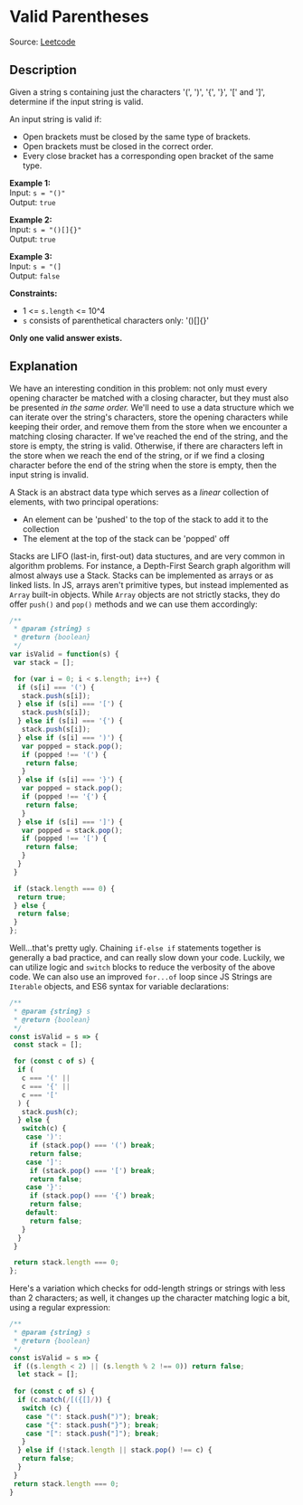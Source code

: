 # Valid Parentheses

Source: [Leetcode](https://leetcode.com/problems/valid-parentheses/)

## Description

Given a string s containing just the characters '(', ')', '{', '}', '[' and ']', determine if the input string is valid.

An input string is valid if:

- Open brackets must be closed by the same type of brackets.
- Open brackets must be closed in the correct order.
- Every close bracket has a corresponding open bracket of the same type.

**Example 1:**  
Input: `s = "()"`  
Output: `true`

**Example 2:**  
Input: `s = "()[]{}"`  
Output: `true`

**Example 3:**  
Input: `s = "(]`  
Output: `false`

**Constraints:**

- 1 <= `s.length` <= 10^4
- `s` consists of parenthetical characters only: '()[]{}'

**Only one valid answer exists.**

## Explanation

We have an interesting condition in this problem: not only must every opening character be matched with a closing character, but they must also be presented *in the same order.* We'll need to use a data structure which we can iterate over the string's characters, store the opening characters while keeping their order, and remove them from the store when we encounter a matching closing character. If we've reached the end of the string, and the store is empty, the string is valid. Otherwise, if there are characters left in the store when we reach the end of the string, or if we find a closing character before the end of the string when the store is empty, then the input string is invalid.

A Stack is an abstract data type which serves as a *linear* collection of elements, with two principal operations:

- An element can be 'pushed' to the top of the stack to add it to the collection
- The element at the top of the stack can be 'popped' off

Stacks are LIFO (last-in, first-out) data stuctures, and are very common in algorithm problems. For instance, a Depth-First Search graph algorithm will almost always use a Stack. Stacks can be implemented as arrays or as linked lists. In JS, arrays aren't primitive types, but instead implemented as `Array` built-in objects. While `Array` objects are not strictly stacks, they do offer `push()` and `pop()` methods and we can use them accordingly:

```javascript
/**
 * @param {string} s
 * @return {boolean}
 */
var isValid = function(s) {
 var stack = [];

 for (var i = 0; i < s.length; i++) {
  if (s[i] === '(') {
   stack.push(s[i]);
  } else if (s[i] === '[') {
   stack.push(s[i]);
  } else if (s[i] === '{') {
   stack.push(s[i]);
  } else if (s[i] === ')') {
   var popped = stack.pop();
   if (popped !== '(') {
    return false;
   }
  } else if (s[i] === '}') {
   var popped = stack.pop();
   if (popped !== '{') {
    return false;
   }
  } else if (s[i] === ']') {
   var popped = stack.pop();
   if (popped !== '[') {
    return false;
   }
  }
 }

 if (stack.length === 0) {
  return true;
 } else {
  return false;
 }
};
```

Well...that's pretty ugly. Chaining `if-else if` statements together is generally a bad practice, and can really slow down your code. Luckily, we can utilize logic and `switch` blocks to reduce the verbosity of the above code. We can also use an improved `for...of` loop since JS Strings are `Iterable` objects, and ES6 syntax for variable declarations:

```javascript
/**
 * @param {string} s
 * @return {boolean}
 */
const isValid = s => {
 const stack = [];

 for (const c of s) {
  if (
   c === '(' || 
   c === '{' ||
   c === '['
  ) {
   stack.push(c);
  } else {
   switch(c) {
    case ')':
     if (stack.pop() === '(') break;
     return false;
    case ']':
     if (stack.pop() === '[') break;
     return false;
    case '}':
     if (stack.pop() === '{') break;
     return false;
    default:
     return false;
   }
  }
 }

 return stack.length === 0;
};
```

Here's a variation which checks for odd-length strings or strings with less than 2 characters; as well, it changes up the character matching logic a bit, using a regular expression:

```javascript
/**
 * @param {string} s
 * @return {boolean}
 */
const isValid = s => {
 if ((s.length < 2) || (s.length % 2 !== 0)) return false;
  let stack = [];
    
 for (const c of s) {
  if (c.match(/[({[]/)) {
   switch (c) {
    case "(": stack.push(")"); break;
    case "{": stack.push("}"); break;
    case "[": stack.push("]"); break;
   }
  } else if (!stack.length || stack.pop() !== c) {
   return false;
  }
 }
 return stack.length === 0;
}
```
